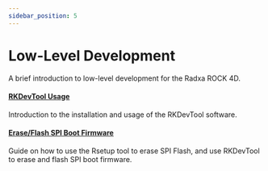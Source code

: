 ```yaml
---
sidebar_position: 5
---
```


# Low-Level Development

A brief introduction to low-level development for the Radxa ROCK 4D.

#### [RKDevTool Usage](/rock4/rock4d/low-level-dev/tool_rkdevtool)

Introduction to the installation and usage of the RKDevTool software.

#### [Erase/Flash SPI Boot Firmware](/rock4/rock4d/low-level-dev/spi_flash)

Guide on how to use the Rsetup tool to erase SPI Flash, and use RKDevTool to erase and flash SPI boot firmware.
